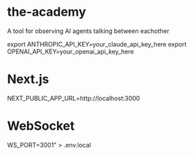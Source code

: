 # the-academy
A tool for observing AI agents talking between eachother


export ANTHROPIC_API_KEY=your_claude_api_key_here
export OPENAI_API_KEY=your_openai_api_key_here

# Next.js
NEXT_PUBLIC_APP_URL=http://localhost:3000

# WebSocket
WS_PORT=3001" > .env.local

